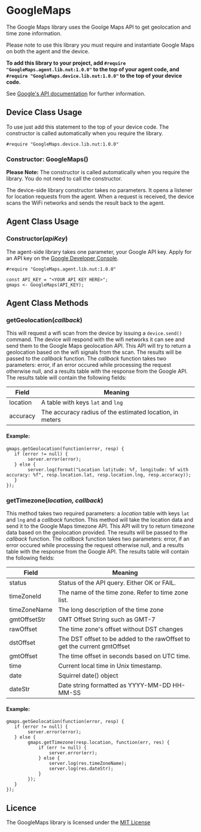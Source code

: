 # GoogleMaps

The Google Maps library uses the Goolge Maps API to get geolocation and time zone information.

Please note to use this library you must require and instantiate Google Maps on both the agent and the device.

**To add this library to your project, add `#require "GoogleMaps.agent.lib.nut:1.0.0"` to the top of your agent code, and `#require "GoogleMaps.device.lib.nut:1.0.0"` to the top of your device code.**

See [Google's API documentation](https://developers.google.com/maps/web-services/) for further information.

## Device Class Usage

To use just add this statement to the top of your device code. The constructor is called automatically when you require the library. 

```
#require "GoogleMaps.device.lib.nut:1.0.0"
```

### Constructor: GoogleMaps()

**Please Note:** The constructor is called automatically when you require the library. You do not need to call the constructor. 

The device-side library constructor takes no parameters.  It opens a listener for location requests from the agent. When a request is received, the device scans the WiFi networks and sends the result back to the agent. 

## Agent Class Usage

### Constructor(*apiKey*)

The agent-side library takes one parameter, your Google API key. Apply for an API key on the [Google Developer Console](https://console.developers.google.com/apis/credentials).

```
#require "GoogleMaps.agent.lib.nut:1.0.0"

const API_KEY = "<YOUR API KEY HERE>";
gmaps <- GoogleMaps(API_KEY);
```

## Agent Class Methods

### getGeolocation(*callback*)

This will request a wifi scan from the device by issuing a `device.send()` command. The device will respond with the wifi networks it can see and send them to the Google Maps geolocation API. This API will try to return a geolocation based on the wifi signals from the scan. The results will be passed to the *callback* function. The *callback* function takes two parameters: error, if an error occured while processing the request otherwise null, and a results table with the response from the Google API. The results table will contain the following fields:

| Field        | Meaning                                                    |
| ------------ | ---------------------------------------------------------- |
| location     | A table with keys `lat` and `lng`                          |
| accuracy     | The accuracy radius of the estimated location, in meters   |

#### Example:
```
gmaps.getGeolocation(function(error, resp) {
   if (error != null) {
        server.error(error);
   } else {
        server.log(format("Location latitude: %f, longitude: %f with accuracy: %f", resp.location.lat, resp.location.lng, resp.accuracy));
   }
});
```

### getTimezone(*location, callback*)

This method takes two required parameters: a *location* table with keys `lat` and `lng` and a *callback* function.  This method will take the location data and send it to the Google Maps timezone API. This API will try to return timezone data based on the geolocation provided. The results will be passed to the *callback* function. The *callback* function takes two parameters: error, if an error occured while processing the request otherwise null, and a results table with the response from the Google API. The results table will contain the following fields:

| Field        | Meaning                                                                   |
| ------------ | ------------------------------------------------------------------------- |
| status       | Status of the API query. Either OK or FAIL.                               |
| timeZoneId   | The name of the time zone. Refer to time zone list.                       |
| timeZoneName | The long description of the time zone                                     |
| gmtOffsetStr | GMT Offset String such as GMT-7                                           |
| rawOffset    | The time zone's offset without DST changes                                |
| dstOffset    | The DST offset to be added to the rawOffset to get the current gmtOffset  |
| gmtOffset    | The time offset in seconds based on UTC time.                             |
| time         | Current local time in Unix timestamp.                                     |
| date         | Squirrel date() object                                                    |
| dateStr      | Date string formatted as YYYY-MM-DD HH-MM-SS                              |

#### Example:
```
gmaps.getGeolocation(function(error, resp) {
   if (error != null) {
        server.error(error);
   } else {
        gmaps.getTimezone(resp.location, function(err, res) {
            if (err != null) {
                server.error(err);
            } else {
                server.log(res.timeZoneName);
                server.log(res.dateStr);
            }
        });
   }
});
```

## Licence

The GoogleMaps library is licensed under the [MIT License](./LICENSE)